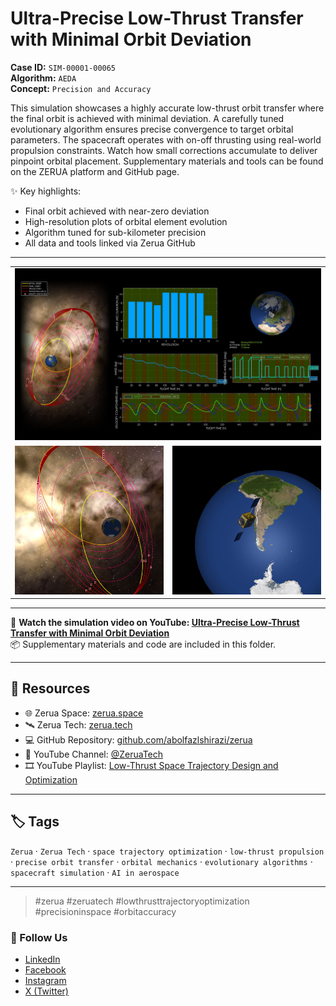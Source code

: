 # Ultra-Precise Low-Thrust Transfer with Minimal Orbit Deviation

**Case ID:** `SIM-00001-00065`  
**Algorithm:** `AEDA`  
**Concept:** `Precision and Accuracy`  

This simulation showcases a highly accurate low-thrust orbit transfer where the final orbit is achieved with minimal deviation. A carefully tuned evolutionary algorithm ensures precise convergence to target orbital parameters. The spacecraft operates with on-off thrusting using real-world propulsion constraints. Watch how small corrections accumulate to deliver pinpoint orbital placement. Supplementary materials and tools can be found on the ZERUA platform and GitHub page.

✨ Key highlights:
- Final orbit achieved with near-zero deviation  
- High-resolution plots of orbital element evolution  
- Algorithm tuned for sub-kilometer precision  
- All data and tools linked via Zerua GitHub  

---

<table width="100%" border="0" cellspacing="0" cellpadding="0"><tr><td colspan="2" width="100%"><img src="./prev_sim.jpg" with="100%"></td></tr><tr><td width="50%"><img src="./prev_orb.jpg" with="100%"></td><td width="50%"><img src="./prev_sat.jpg" with="100%"></td></tr></table>

---

🎥 **Watch the simulation video on YouTube: [Ultra-Precise Low-Thrust Transfer with Minimal Orbit Deviation](https://www.youtube.com/watch?v=iEfZm7m4_fE)**  
📦 Supplementary materials and code are included in this folder.

---

## 🔗 Resources
- 🌐 Zerua Space: [zerua.space](https://www.zerua.space)  
- 🛰 Zerua Tech: [zerua.tech](https://www.zerua.tech)  
- 💻 GitHub Repository: [github.com/abolfazlshirazi/zerua](https://github.com/abolfazlshirazi/zerua)  
- 🎥 YouTube Channel: [@ZeruaTech](https://www.youtube.com/@ZeruaTech)  
- 🎞 YouTube Playlist: [Low-Thrust Space Trajectory Design and Optimization](https://www.youtube.com/playlist?list=PLJMfURpxHVVkWjTQBiavZLb4bVetN_96z)  

---

## 🏷 Tags
`Zerua` · `Zerua Tech` · `space trajectory optimization` · `low-thrust propulsion` · `precise orbit transfer` · `orbital mechanics` · `evolutionary algorithms` · `spacecraft simulation` · `AI in aerospace`

---

> #zerua #zeruatech #lowthrusttrajectoryoptimization #precisioninspace #orbitaccuracy

### 📱 Follow Us
- [LinkedIn](https://www.linkedin.com/company/zeruatech)  
- [Facebook](https://www.facebook.com/zeruatech/)  
- [Instagram](https://www.instagram.com/zeruatech)  
- [X (Twitter)](https://www.twitter.com/zeruatech)  
